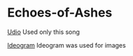 # Echoes-of-Ashes

[Udio](https://www.udio.com/home)
Used only this song

[Ideogram](https://ideogram.ai/t/explore)
Ideogram was used for images

